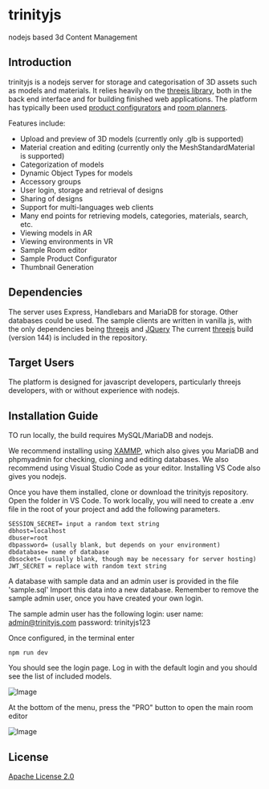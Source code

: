 # trinityjs
nodejs based 3d Content Management

## Introduction

trinityjs is a nodejs server for storage and categorisation of 3D assets such as models and materials. 
It relies heavily on the [threejs library](https://github.com/mrdoob/three.js/), both in the back end interface and for building finished web applications.
The platform has typically been used [product configurators](https://lifetimekidsrooms.com/collections/semi-high-beds/products/semi-high-bed-2) and [room planners](https://vinlagringse.customshop.online/clients/pro). 

Features include:

- Upload and preview of 3D models (currently only .glb is supported)
- Material creation and editing (currently only the MeshStandardMaterial is supported)
- Categorization of models
- Dynamic Object Types for models
- Accessory groups
- User login, storage and retrieval of designs
- Sharing of designs
- Support for multi-languages web clients
- Many end points for retrieving models, categories, materials, search, etc.
- Viewing models in AR
- Viewing environments in VR
- Sample Room editor
- Sample Product Configurator
- Thumbnail Generation

## Dependencies

The server uses Express, Handlebars and MariaDB for storage. Other databases could be used.
The sample clients are written in vanilla js, with the only dependencies being [threejs](https://threejs.org/) and [JQuery](https://jquery.com/)
The current [threejs](https://github.com/mrdoob/three.js/) build (version 144) is included in the repository.

## Target Users

The platform is designed for javascript developers, particularly threejs developers, with or without
experience with nodejs.

## Installation Guide
TO run locally, the build requires MySQL/MariaDB and nodejs.

We recommend installing using [XAMMP](https://www.apachefriends.org/), which also gives
you MariaDB and phpmyadmin for checking, cloning and editing databases.
We also recommend using Visual Studio Code as your editor. Installing VS Code also gives
you nodejs.

Once you have them installed, clone or download the trinityjs repository.
Open the folder in VS Code.
To work locally, you will need to create a .env file in the root of your project and add the following parameters.

```
SESSION_SECRET= input a random text string
dbhost=localhost
dbuser=root
dbpassword= (usally blank, but depends on your environment)
dbdatabase= name of database
dbsocket= (usually blank, though may be necessary for server hosting)
JWT_SECRET = replace with random text string

```
A database with sample data and an admin user is provided in the file 'sample.sql'
Import this data into a new database.
Remember to remove the sample admin user, once you have created your own login.

The sample admin user has the following login:
user name: admin@trinityjs.com
password: trinityjs123

Once configured, in the terminal enter

```
npm run dev
```
You should see the login page. Log in with the default login and you should see 
the list of included models.

![Image](https://static.wixstatic.com/media/825285_e63bf64f3c974f8c9a2db3ed36a9ff6f~mv2.png)

At the bottom of the menu, press the "PRO" button to open the main room editor

![Image](https://static.wixstatic.com/media/825285_4a1aa33ec0e549239dfc7a6fd3b85b46~mv2.png)






## License

[Apache License 2.0](https://github.com/google/draco/blob/master/LICENSE)
